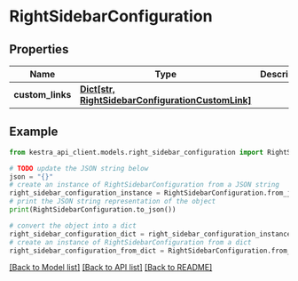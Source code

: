 # RightSidebarConfiguration


## Properties

Name | Type | Description | Notes
------------ | ------------- | ------------- | -------------
**custom_links** | [**Dict[str, RightSidebarConfigurationCustomLink]**](RightSidebarConfigurationCustomLink.md) |  | [optional] 

## Example

```python
from kestra_api_client.models.right_sidebar_configuration import RightSidebarConfiguration

# TODO update the JSON string below
json = "{}"
# create an instance of RightSidebarConfiguration from a JSON string
right_sidebar_configuration_instance = RightSidebarConfiguration.from_json(json)
# print the JSON string representation of the object
print(RightSidebarConfiguration.to_json())

# convert the object into a dict
right_sidebar_configuration_dict = right_sidebar_configuration_instance.to_dict()
# create an instance of RightSidebarConfiguration from a dict
right_sidebar_configuration_from_dict = RightSidebarConfiguration.from_dict(right_sidebar_configuration_dict)
```
[[Back to Model list]](../README.md#documentation-for-models) [[Back to API list]](../README.md#documentation-for-api-endpoints) [[Back to README]](../README.md)


